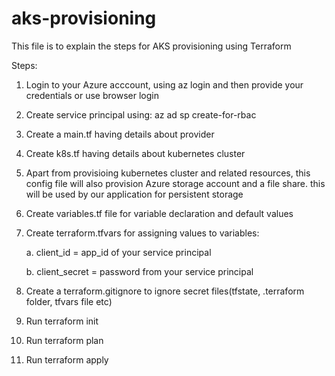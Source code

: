 # aks-provisioning

This file is to explain the steps for AKS provisioning using Terraform

Steps:
1. Login to your Azure acccount, using az login and then provide your credentials or use browser login

2. Create service principal using:
az ad sp create-for-rbac 

3. Create a main.tf having details about provider

4. Create k8s.tf having details about kubernetes cluster

5. Apart from provisioing kubernetes cluster and related resources, this config file will also provision Azure storage account and a file share. this will be used by our application for persistent storage

6. Create variables.tf file for variable declaration and default values

7. Create terraform.tfvars for assigning values to variables:

	a. client_id = app_id of your service principal

	b. client_secret = password from your service principal

8. Create a terraform.gitignore to ignore secret files(tfstate, .terraform folder, tfvars file etc)

9. Run terraform init

10. Run terraform plan

11. Run terraform apply
